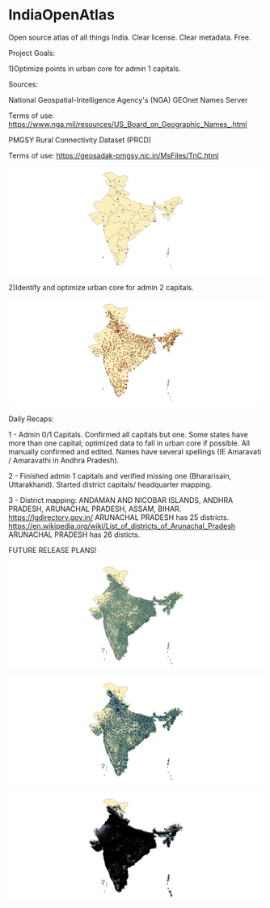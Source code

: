 # IndiaOpenAtlas
Open source atlas of all things India. Clear license. Clear metadata. Free.

Project Goals:

1)Optimize points in urban core for admin 1 capitals.

Sources: 
  
  National Geospatial-Intelligence Agency's (NGA) GEOnet Names Server
  
  Terms of use: https://www.nga.mil/resources/US_Board_on_Geographic_Names_.html
  
  PMGSY Rural Connectivity Dataset (PRCD)
  
  Terms of use: https://geosadak-pmgsy.nic.in/MsFiles/TnC.html

![](https://github.com/justinelliotmeyers/IndiaOpenAtlas/blob/main/jpeg_map_references/admin_1_capital_points.png)

2)Identify and optimize urban core for admin 2 capitals.

![](https://github.com/justinelliotmeyers/IndiaOpenAtlas/blob/main/jpeg_map_references/admin_2_capital_points.png)

Daily Recaps:

1 - Admin 0/1 Capitals. Confirmed all capitals but one. Some states have more than one capital; optimized data to fall in urban core if possible. All manually confirmed and edited. Names have several spellings (IE Amaravati / Amaravathi in Andhra Pradesh).

2 - Finished admin 1 capitals and verified missing one (Bhararisain, Uttarakhand). Started district capitals/ headquarter mapping. 

3 - District mapping: 	ANDAMAN AND NICOBAR ISLANDS, ANDHRA PRADESH, ARUNACHAL PRADESH, ASSAM, BIHAR. https://lgdirectory.gov.in/ ARUNACHAL PRADESH has 25 districts. https://en.wikipedia.org/wiki/List_of_districts_of_Arunachal_Pradesh ARUNACHAL PRADESH has 26 disticts.



FUTURE RELEASE PLANS!

![](https://github.com/justinelliotmeyers/IndiaOpenAtlas/blob/main/jpeg_map_references/planned_v3_release.png)

![](https://github.com/justinelliotmeyers/IndiaOpenAtlas/blob/main/jpeg_map_references/planned_v4_release.png)

![](https://github.com/justinelliotmeyers/IndiaOpenAtlas/blob/main/jpeg_map_references/planned_v5_release.png)



